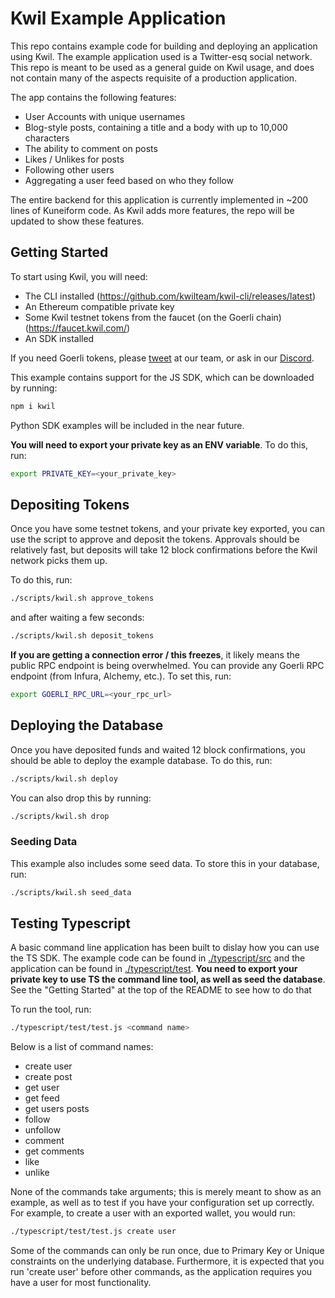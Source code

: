 # Kwil Example Application

This repo contains example code for building and deploying an application using Kwil.  The example application used is a Twitter-esq social network.  This repo is meant to be used as a general guide on Kwil usage, and does not contain many of the aspects requisite of a production application.

The app contains the following features:

- User Accounts with unique usernames
- Blog-style posts, containing a title and a body with up to 10,000 characters
- The ability to comment on posts
- Likes / Unlikes for posts
- Following other users
- Aggregating a user feed based on who they follow

The entire backend for this application is currently implemented in ~200 lines of Kuneiform code.  As Kwil adds more features, the repo will be updated to
show these features.

## Getting Started

To start using Kwil, you will need:

- The CLI installed (<https://github.com/kwilteam/kwil-cli/releases/latest>)
- An Ethereum compatible private key
- Some Kwil testnet tokens from the faucet (on the Goerli chain) (<https://faucet.kwil.com/>)
- An SDK installed

If you need Goerli tokens, please [tweet](<https://twitter.com/KwilTeam>) at our team, or ask in our [Discord](<https://discord.com/invite/HzRPZ59Kay>).

This example contains support for the JS SDK, which can be downloaded by running:

```bash
npm i kwil
```

Python SDK examples will be included in the near future.

**You will need to export your private key as an ENV variable**.  To do this, run:

```bash
export PRIVATE_KEY=<your_private_key>
```

## Depositing Tokens

Once you have some testnet tokens, and your private key exported, you can use the script to approve and deposit the tokens.  Approvals should be relatively fast, but deposits will take 12 block confirmations before the Kwil network picks them up.

To do this, run:

```bash
./scripts/kwil.sh approve_tokens
```

and after waiting a few seconds:

```bash
./scripts/kwil.sh deposit_tokens
```

**If you are getting a connection error / this freezes**, it likely means the public RPC endpoint is being overwhelmed.  You can provide any Goerli RPC endpoint (from Infura, Alchemy, etc.).  To set this, run:

```bash
export GOERLI_RPC_URL=<your_rpc_url>
```

## Deploying the Database

Once you have deposited funds and waited 12 block confirmations, you should be able to deploy the example database.  To do this, run:

```bash
./scripts/kwil.sh deploy
```

You can also drop this by running:

```bash
./scripts/kwil.sh drop
```

### Seeding Data

This example also includes some seed data.  To store this in your database, run:

```bash
./scripts/kwil.sh seed_data
```

## Testing Typescript

A basic command line application has been built to dislay how you can use the TS SDK.  The example code can be found in [./typescript/src](./typescript/src) and the application can be found in [./typescript/test](./typescript/test).  **You need to export your private key to use TS the command line tool, as well as seed the database**.  See the "Getting Started" at the top of the README to see how to do that

To run the tool, run:

```bash
./typescript/test/test.js <command name>
```

Below is a list of command names:

- create user
- create post
- get user
- get feed
- get users posts
- follow
- unfollow
- comment
- get comments
- like
- unlike

None of the commands take arguments; this is merely meant to show as an example, as well as to test if you have your configuration set up correctly. For example, to create a user with an exported wallet, you would run:

```bash
./typescript/test/test.js create user
```

Some of the commands can only be run once, due to Primary Key or Unique constraints on the underlying database.  Furthermore, it is expected that you run 'create user' before other commands, as the application requires you have a user for most functionality.
